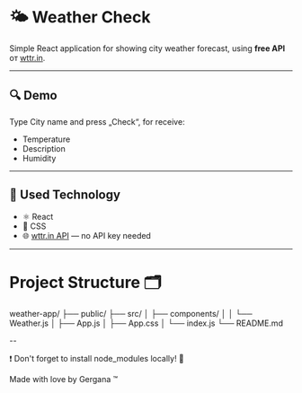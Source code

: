 # 🌤 Weather Check

Simple React application for showing city weather forecast, using **free API** от [wttr.in](https://wttr.in).

---

## 🔍 Demo

 Type City name and press „Check“, for receive:
- Temperature
- Description
- Humidity

---

## 🧰 Used Technology

- ⚛️ React
- 🎨 CSS 
- 🌐 [wttr.in API](https://wttr.in/:help) — no API key needed

---

# Project Structure 🗂

weather-app/
├── public/
├── src/
│   ├── components/
│   │   └── Weather.js
│   ├── App.js
│   ├── App.css
│   └── index.js
└── README.md

--

❗ Don't forget to install node_modules locally! 🔺

Made with love by Gergana ™
